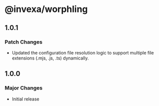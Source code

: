 # @invexa/worphling

## 1.0.1

### Patch Changes

- Updated the configuration file resolution logic to support multiple file extensions (.mjs, .js, .ts) dynamically.

## 1.0.0

### Major Changes

- Initial release
